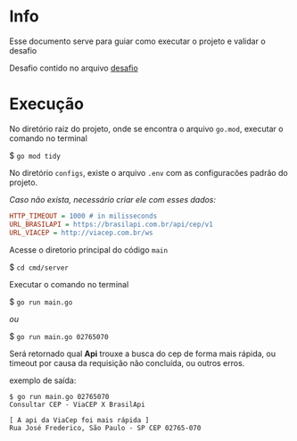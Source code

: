 # Info

Esse documento serve para guiar como executar o projeto e validar o desafio

Desafio contido no arquivo [desafio](desafio.md)

# Execução

No diretório raiz do projeto, onde se encontra o arquivo `go.mod`, executar o comando no terminal

$ `go mod tidy`

No diretório `configs`, existe o arquivo `.env` com as configuracões padrão do projeto.

*Caso não exista, necessário criar ele com esses dados:*

```ini
HTTP_TIMEOUT = 1000 # in milisseconds
URL_BRASILAPI = https://brasilapi.com.br/api/cep/v1
URL_VIACEP = http://viacep.com.br/ws
```



Acesse o diretorio principal do código `main`

$  `cd cmd/server`

Executar o comando no terminal

$ `go run main.go`

*ou*

$ `go run main.go 02765070`

Será retornado qual **Api** trouxe a busca do cep de forma mais rápida, ou timeout por causa da requisição não concluída, ou outros erros.

exemplo de saída:

```
$ go run main.go 02765070
Consultar CEP - ViaCEP X BrasilApi

[ A api da ViaCep foi mais rápida ]
Rua José Frederico, São Paulo - SP CEP 02765-070
```